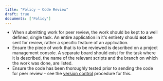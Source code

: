 ```yaml
---
title: "Policy – Code Review"
draft: true
documents: ['Policy']
---
```


* When submitting work for peer review, the work should be kept to a well defined, single task. An entire application in it's entirety should **not** be sent for review, rather a specific feature of an application.
* Ensure the piece of work that is to be reviewed is described on a project management console. A separate board should exist for the task where it is described, the name of the relevant scripts and the branch on which the work was done, are listed.
* Ensure the code has been thoroughly tested prior to sending the code for peer review - see the [version control](https://www.exegetic.biz/internal/procedure-version-control/) procedure for this.
